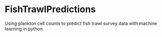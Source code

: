 # FishTrawlPredictions
Using plankton cell counts to predict fish trawl survey data with machine learning in python
